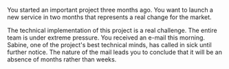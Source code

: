 You started an important project three months ago. You want to launch a new service in two months that represents a real change for the market.

The technical implementation of this project is a real challenge. The entire team is under extreme pressure. You received an e-mail this morning. Sabine, one of the project's best technical minds, has called in sick until further notice. The nature of the mail leads you to conclude that it will be an absence of months rather than weeks.
